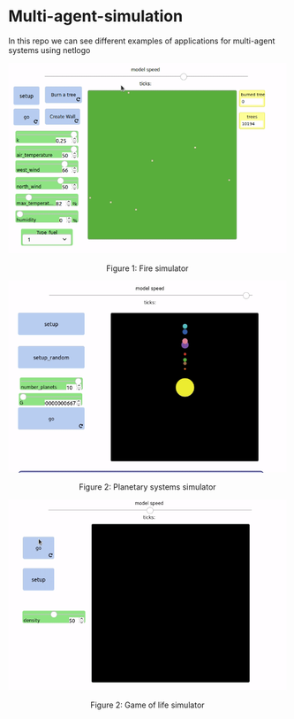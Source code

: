 # Multi-agent-simulation

In this repo we can see different examples of applications for multi-agent systems using netlogo

<p align="center"> 
   <img src="videos/incendio.gif" alt="forest burnt"></img>
   <p align="center">Figure 1: Fire simulator</p>
</p>

<p align="center"> 
   <img src="videos/sistema.gif" alt="solar system"></img>
   <p align="center">Figure 2: Planetary systems simulator</p>
</p>

<p align="center"> 
   <img src="videos/game_of_life.gif" alt="Game of life"></img>
   <p align="center">Figure 2: Game of life simulator</p>
</p>